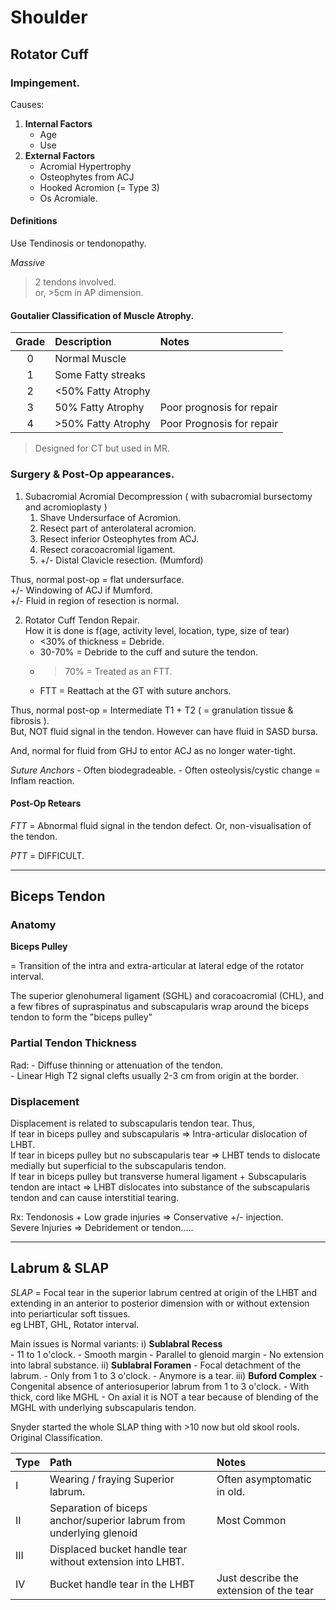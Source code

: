 # Shoulder 

## Rotator Cuff 

### Impingement. 

Causes: 
1. **Internal Factors**
    - Age
    - Use
1. **External Factors** 
    - Acromial Hypertrophy 
    - Osteophytes from ACJ
    - Hooked Acromion (= Type 3)
    - Os Acromiale. 

#### Definitions

Use Tendinosis or tendonopathy.

*Massive*  
> 2 tendons involved.  
or, >5cm in AP dimension. 


#### Goutalier Classification of Muscle Atrophy.  

| Grade | Description | Notes |
|:--:|:---|:---|
| 0 | Normal Muscle | | 
| 1 | Some Fatty streaks | |
| 2 | <50% Fatty Atrophy | | 
| 3 | 50% Fatty Atrophy | Poor prognosis for repair |
| 4 | >50% Fatty Atrophy | Poor Prognosis for repair |
> Designed for CT but used in MR.   

### Surgery & Post-Op appearances.

1) Subacromial Acromial Decompression ( with subacromial bursectomy and acromioplasty ) 
    1. Shave Undersurface of Acromion.
    2. Resect part of anterolateral acromion. 
    3. Resect inferior Osteophytes from ACJ. 
    4. Resect coracoacromial ligament.
    5. +/- Distal Clavicle resection. (Mumford)  

Thus, normal post-op = flat undersurface.  
+/- Windowing of ACJ if Mumford.  
+/- Fluid in region of resection is normal.  

2) Rotator Cuff Tendon Repair.  
How it is done is f(age, activity level, location, type, size of tear)
    - <30% of thickness = Debride.
    - 30-70% = Debride to the cuff and suture the tendon. 
    - >70% = Treated as an FTT.  
    - FTT = Reattach at the GT with suture anchors. 

Thus, normal post-op = Intermediate T1 + T2 ( = granulation tissue & fibrosis ).  
But, NOT fluid signal in the tendon. However can have fluid in SASD bursa.  

And, normal for fluid from GHJ to entor ACJ as no longer water-tight.  

*Suture Anchors*
    - Often biodegradeable.
    - Often osteolysis/cystic change = Inflam reaction.

#### Post-Op Retears  
*FTT* = Abnormal fluid signal in the tendon defect. Or, non-visualisation of the tendon.  

*PTT* = DIFFICULT.

---

## Biceps Tendon

### Anatomy

**Biceps Pulley**  

= Transition of the intra and extra-articular at lateral edge of the rotator interval.  

The superior glenohumeral ligament (SGHL) and coracoacromial (CHL), and a few fibres of supraspinatus and subscapularis wrap around the biceps tendon to form the "biceps pulley" 

### Partial Tendon Thickness  
Rad:
    - Diffuse thinning or attenuation of the tendon.  
    - Linear High T2 signal clefts usually 2-3 cm from origin at the border.  

### Displacement 

Displacement is related to subscapularis tendon tear. Thus,  
If tear in biceps pulley and subscapularis => Intra-articular dislocation of LHBT.  
If tear in biceps pulley but no subscapularis tear => LHBT tends to dislocate medially but superficial to the subscapularis tendon.  
If tear in biceps pulley but transverse humeral ligament + Subscapularis tendon are intact => LHBT dislocates into substance of the subscapularis tendon and can cause interstitial tearing.   

Rx: Tendonosis + Low grade injuries => Conservative +/- injection.  
Severe Injuries => Debridement or tendon.....

--- 

## Labrum & SLAP 

*SLAP* = Focal tear in the superior labrum centred at origin of the LHBT and extending in an anterior to posterior dimension with or without extension into periarticular soft tissues.  
eg LHBT, GHL, Rotator interval.

Main issues is Normal variants: 
i) **Sublabral Recess**  
    - 11 to 1 o'clock. 
    - Smooth margin 
    - Parallel to glenoid margin 
    - No extension into labral substance.
ii) **Sublabral Foramen** 
    - Focal detachment of the labrum.
    - Only from 1 to 3 o'clock. 
    - Anymore is a tear. 
iii) **Buford Complex** 
    - Congenital absence of anteriosuperior labrum from 1 to 3 o'clock.
    - With thick, cord like MGHL 
    - On axial it is NOT a tear because of blending of the MGHL with underlying subscapularis tendon.

Snyder started the whole SLAP thing with >10 now but old skool rools. 
Original Classification.   

| Type | Path | Notes |
|---|:--|:--|
| I | Wearing / fraying Superior labrum. | Often asymptomatic in old. |
| II | Separation of biceps anchor/superior labrum from underlying glenoid | Most Common |
| III | Displaced bucket handle tear without extension into LHBT. | | 
| IV | Bucket handle tear in the LHBT | Just describe the extension of the tear | 
